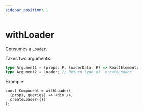 ```yaml
---
sidebar_position: 1
---
```


# withLoader

Consumes a `Loader`.

Takes two arguments:

```typescript
type Argument1 = (props: P, loaderData: R) => ReactElement;
type Argument2 = Loader; // Return type of `createLoader`
```

Example:

```tsx
const Component = withLoader(
  (props, queries) => <div />,
  createLoader({})
);
```
